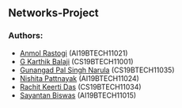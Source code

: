 ## Networks-Project

### Authors: 

- [Anmol Rastogi](https://github.com/Anmol42) (AI19BTECH11021)
- [G Karthik Balaji](https://github.com/dark-trojan) (CS19BTECH11001)
- [Gunangad Pal Singh Narula](https://github.com/Angad11121) (CS19BTECH11035)
- [Nishita Pattnayak](https://github.com/nishita-09) (AI19BTECH11024)
- [Rachit Keerti Das](https://github.com/RachitKeertiDas) (CS19BTECH11034)
- [Sayantan Biswas](https://github.com/sayantan0013) (AI19BTECH11015)
